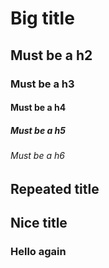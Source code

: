 # Big title

## Must be a h2

### Must be a h3

#### Must be a h4

##### Must be a h5

###### Must be a h6

## Repeated title

## Nice title

### Hello again

